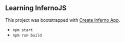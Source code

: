 ## Learning InfernoJS

This project was bootstrapped with [Create Inferno App](https://github.com/infernojs/create-inferno-app).

  - `npm start`
  - `npm run build`